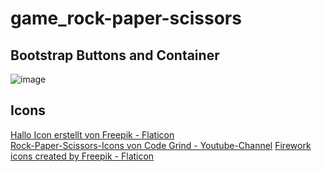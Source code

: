 # game_rock-paper-scissors
## Bootstrap Buttons and Container
![image](https://github.com/Stephi-x3/game_rock-paper-scissors/assets/139639918/73db6098-e5c8-4c42-aadb-f3ef23ad56bd)

## Icons
<a href="https://www.flaticon.com/de/kostenlose-icons/hallo" title="hallo Icons">Hallo Icon erstellt von Freepik - Flaticon</a><br>
<a href="https://youtu.be/NTDBKgBY6JU?feature=shared" title="Rock-Paper-Scissors Icons">Rock-Paper-Scissors-Icons von Code Grind - Youtube-Channel</a>
<a href="https://www.flaticon.com/free-icons/firework" title="firework icons">Firework icons created by Freepik - Flaticon</a>

